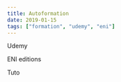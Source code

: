 ```yaml
---
title: Autoformation
date: 2019-01-15
tags: ["formation", "udemy", "eni"]
---
```


Udemy

ENI editions

Tuto
